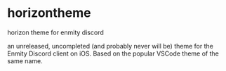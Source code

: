 # horizontheme
horizon theme for enmity discord

an unreleased, uncompleted (and probably never will be) theme for the Enmity Discord client on iOS. Based on the popular VSCode theme of the same name.
